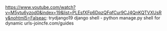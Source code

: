 https://www.youtube.com/watch?v=M5ytu6yzod0&index=19&list=PLEsfXFp6DpzQFqfCur9CJ4QnKQTVXUsRy&nohtml5=Falseac: trydjango19
django shell - python manage.py shell
for dynamic urls-joincfe.com/guides
